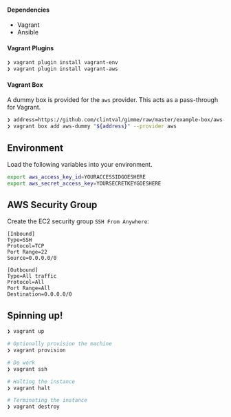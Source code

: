 #### Dependencies

- Vagrant
- Ansible

#### Vagrant Plugins

```bash
❯ vagrant plugin install vagrant-env
❯ vagrant plugin install vagrant-aws
```

#### Vagrant Box

A dummy box is provided for the `aws` provider. This acts as a pass-through for Vagrant.

```bash
❯ address=https://github.com/clintval/gimme/raw/master/example-box/aws-dummy.box
❯ vagrant box add aws-dummy "${address}" --provider aws
```

## Environment

Load the following variables into your environment.

```bash
export aws_access_key_id=YOURACCESSIDGOESHERE
export aws_secret_access_key=YOURSECRETKEYGOESHERE
```

## AWS Security Group

Create the EC2 security group `SSH From Anywhere`:

```
[Inbound]
Type=SSH
Protocol=TCP
Port Range=22
Source=0.0.0.0/0

[Outbound]
Type=All traffic
Protocol=All
Port Range=All
Destination=0.0.0.0/0
```

## Spinning up!

```bash
❯ vagrant up

# Optionally provision the machine
❯ vagrant provision

# Do work
❯ vagrant ssh

# Halting the instance
❯ vagrant halt

# Terminating the instance
❯ vagrant destroy
```
